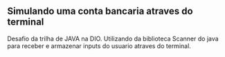 ## Simulando uma conta bancaria atraves do terminal
Desafio da trilha de JAVA na DIO.
Utilizando da biblioteca Scanner do java para receber e armazenar inputs do usuario atraves do terminal.
